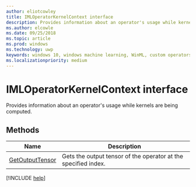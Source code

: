 ```yaml
---
author: eliotcowley
title: IMLOperatorKernelContext interface
description: Provides information about an operator's usage while kernels are being computed.
ms.author: elcowle
ms.date: 09/25/2018
ms.topic: article
ms.prod: windows
ms.technology: uwp
keywords: windows 10, windows machine learning, WinML, custom operators, IMLOperatorKernelContext
ms.localizationpriority: medium
---
```


# IMLOperatorKernelContext interface

Provides information about an operator's usage while kernels are being computed.

## Methods

| Name | Description |
|------|-------------|
| [GetOutputTensor](IMLOperatorKernelContext_GetInputTensor.md) | Gets the output tensor of the operator at the specified index. |

[!INCLUDE [help](../includes/get-help.md)]